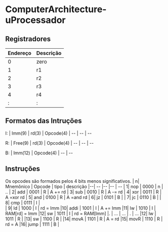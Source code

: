 # ComputerArchitecture-uProcessador


## Registradores

| Endereço | Descrição
| -        | - 
| 0        | zero
| 1        | r1
| 2        | r2
| 3        | r3
| 4        | r4
| :        | :


## Formatos das Intruções
I: 
| Imm(9)  | rd(3) | Opcode(4)
| --      | --    | --

R:
| Free(9) | rd(3) | Opcode(4)
| --      | --    | --    

B:
| Imm(12) | Opcode(4)
| --      | --

## Instruções

Os opcodes são formados pelos 4 bits menos significativos. 
| n| Mnemônico | Opcode | tipo | descrição
|--| --        |--      |--    | --
| 1| nop       | 0000   | n    | ..
| 2| add       | 0001   | R    | A += rd
| 3| sub       | 0010   | R    | A -= rd
| 4| xor       | 0011   | R    | A =xor rd
| 5| and       | 0100   | R    | A =and rd
| 6| jz        | 0101   | B    | 
| 7| jc        | 0110   | B    |
| 8| cmp       | 0111   | I    |    
| 9| ld        | 1000   | I    | rd = Imm
|10| addi      | 1001   | I    | A += Imm
|11| lw        | 1010   | I    | RAM[rd] = Imm
|12| sw        | 1011   | I    | rd = RAM[Imm]
|. | ...       | ...    | .    | ...
|12| lw        | 1011   | R    | 
|13| sw        | 1100   | R    | 
|14| movA      | 1101   | R    | A = rd
|15| movR      | 1110   | R    | rd = A
|16| jump      | 1111   | B    |
